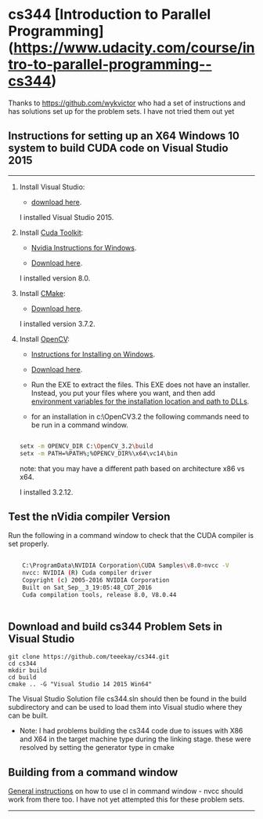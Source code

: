cs344 [Introduction to Parallel Programming] (https://www.udacity.com/course/intro-to-parallel-programming--cs344)
============================================

Thanks to https://github.com/wykvictor who had a set of instructions and has solutions set up for the problem sets.  I have not tried them out yet 

## Instructions for setting up an X64 Windows 10 system to build CUDA code on Visual Studio 2015
---------------------------------------------------------------------------------
1. Install Visual Studio:

	- [download here](https://www.visualstudio.com/vs/).
	
	I installed Visual Studio 2015.
	
2. Install [Cuda Toolkit](https://developer.nvidia.com/cuda-toolkit):

	- [Nvidia Instructions for Windows](http://docs.nvidia.com/cuda/cuda-installation-guide-microsoft-windows/index.html#axzz4XAtAEBZI).
	
	- [Download here](https://developer.nvidia.com/cuda-downloads).
	
	I installed version 8.0.

3. Install [CMake](https://cmake.org/):

	- [Download here](https://cmake.org/download/).
	
	I installed version 3.7.2.

4. Install [OpenCV](http://opencv.org/):

	- [Instructions for Installing on Windows](http://docs.opencv.org/3.2.0/d3/d52/tutorial_windows_install.html#tutorial_windows_install_prebuilt).
	
	- [Download here](https://sourceforge.net/projects/opencvlibrary/files/opencv-win/).
	
	- Run the EXE to extract the files. This EXE does not have an installer. Instead, you put your files where you want, and then add [environment variables for the installation location and path to DLLs](http://docs.opencv.org/3.2.0/d3/d52/tutorial_windows_install.html#tutorial_windows_install_path).
	 
	- for an installation in c:\OpenCV3.2 the following commands need to be run in a command window.
	
	```sh
	
  	setx -m OPENCV_DIR C:\OpenCV_3.2\build
  	setx -m PATH=%PATH%;%OPENCV_DIR%\x64\vc14\bin
	
	```
	note: that you may have a different path based on architecture x86 vs x64.
	
	I installed 3.2.12.
	
## Test the nVidia compiler Version
	
Run the following in a command window to check that the CUDA compiler is set properly.
	
```sh
	
	C:\ProgramData\NVIDIA Corporation\CUDA Samples\v8.0>nvcc -V
	nvcc: NVIDIA (R) Cuda compiler driver
	Copyright (c) 2005-2016 NVIDIA Corporation
	Built on Sat_Sep__3_19:05:48_CDT_2016
	Cuda compilation tools, release 8.0, V8.0.44
	
```

## Download and build cs344 Problem Sets in Visual Studio

```
git clone https://github.com/teeekay/cs344.git
cd cs344
mkdir build
cd build
cmake .. -G "Visual Studio 14 2015 Win64"
```
The Visual Studio Solution file cs344.sln should then be found in the build subdirectory and can be used to load them into Visual studio where they can be built.

 - Note: I had problems building the cs344 code due to issues with X86 and X64 in the target machine type during the linking stage.  these were resolved by setting the generator type in cmake
 

## Building from a command window

[General instructions](https://msdn.microsoft.com/en-ca/library/ms235639.aspx) on how to use cl in command window - nvcc should work from there too.  I have not yet attempted this for these problem sets.

-------------------------------------------------
